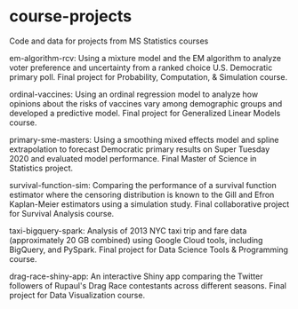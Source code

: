 # course-projects
Code and data for projects from MS Statistics courses

em-algorithm-rcv: Using a mixture model and the EM algorithm to analyze voter preference and uncertainty from a ranked choice U.S. Democratic primary poll. Final project for Probability, Computation, & Simulation course.

ordinal-vaccines: Using an ordinal regression model to analyze how opinions about the risks of vaccines vary among demographic groups and developed a predictive model. Final project for Generalized Linear Models course.

primary-sme-masters: Using a smoothing mixed effects model and spline extrapolation to forecast Democratic primary results on Super Tuesday 2020 and evaluated model performance. Final Master of Science in Statistics project.

survival-function-sim: Comparing the performance of a survival function estimator where the censoring distribution is known to the Gill and Efron Kaplan-Meier estimators using a simulation study. Final collaborative project for Survival Analysis course.

taxi-bigquery-spark: Analysis of 2013 NYC taxi trip and fare data (approximately 20 GB combined) using Google Cloud tools, including BigQuery, and PySpark. Final project for Data Science Tools & Programming course.

drag-race-shiny-app: An interactive Shiny app comparing the Twitter followers of Rupaul's Drag Race contestants across different seasons. Final project for Data Visualization course.
